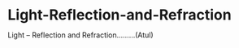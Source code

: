 # Light-Reflection-and-Refraction
Light – Reflection and Refraction.........(Atul)
 
 
<!DOCTYPE html>
<html lang="en">
<head>
    <meta charset="UTF-8">
    <meta http-equiv="X-UA-Compatible" content="IE=edge">
    <meta name="viewport" content="width=device-width, initial-scale=1.0">
    <title>Atul killer </title>
    <Style>
        *{
            margin: 0;
            padding: 0;
        }
     .a{
         background-color: antiquewhite;
     }
     .b{
        background-color: aqua;
        height: 34px;
        width: 90px;
     }
     .c{
         /* background-color: rgb(255, 173, 255); */
     }
     .d{
         color: rgb(255, 113, 47);
         height: 29px;
         width: 293px;
     }
     .e{
         color: rgb(255, 0, 0);
         height: 52px;
     }

     .f{
         color: navy;
     }
     .g{
         color: orange;
     }
     .h{
        color: plum;
     }

     .j{
         color: purple;

     }
     .k{
         color: royalblue;
     }
     .l{
         color: saddlebrown;
     }

     .z{
         color: burlywood;
     }
     .x{
         color: cornflowerblue;
     }
     .v{
         color: darkgoldenrod;
     }
     .n{
        
        background-color: black;
        color: whitesmoke;
        width: 100px;
     }
     .m{
         background-color: rgb(247, 105, 105);
         color: black;
         width: 50px;
     }

    </Style>






















</head>
<body><div class="a">
    <h1>class - 10 killer class ;-;</h1>
    
    <h1>Science------- Balaji ____________ baba </h1>
    
    <!-- <a href="BMW (new"></a> -->
    <div class="b">
       <p> <i>Atul Killer</i></p></div></div>
       <div class="e">
    <h1>Light – Reflection and
        Refraction</h1></div>
        <div class="c">
    <p>We see a variety of objects in the world around us. However, we are
        unable to see anything in a dark room. On lighting up the room,
        things become visible. What makes things visible? During the day, the
        sunlight helps us to see objects. An object reflects light that falls on it.
        This reflected light, when received by our eyes, enables us to see things.
        We are able to see through a transparent medium as light is transmitted
        through it. There are a number of common wonderful phenomena
        associated with light such as image formation by mirrors, the twinkling
        of stars, the beautiful colours of a rainbow, bending of light by a medium
        and so on. A study of the properties of light helps us to explore them.
        By observing the common optical phenomena around us, we may
        conclude that light seems to travel in straight lines. The fact that a small
        source of light casts a sharp shadow of an opaque object points to this
        straight-line path of light, usually indicated as a ray of light.</p> 
        
        <p>In this Chapter, we shall study the phenomena of reflection and
            refraction of light using the straight-line propagation of light. These basic
            concepts will help us in the study of some of the optical phenomena in
            nature. We shall try to understand in this Chapter the reflection of light
            by spherical mirrors and refraction of light and their application in real
            life situations.</p></div> 
            <div class="d">
            <h3>10.1 REFLECTION OF LIGHT</h3></div>

            <p>A highly polished surface, such as a mirror, reflects most of the light
                falling on it. You are already familiar with the laws of reflection of light.Let us recall these laws –
                (i) The angle of incidence is equal to the angle of reflection, and
                (ii) The incident ray, the normal to the mirror at the point of incidence
                and the reflected ray, all lie in the same plane.
                These laws of reflection are applicable to all types of reflecting surfaces
                including spherical surfaces. You are familiar with the formation of image
                by a plane mirror. What are the properties of the image? Image formed
                by a plane mirror is always virtual and erect. The size of the image is
                equal to that of the object. The image formed is as far behind the mirror
                as the object is in front of it. Further, the image is laterally inverted.
                How would the images be when the reflecting surfaces are curved? Let
                us explore.The curved surface of a shining spoon could be considered as a curved
                mirror. The most commonly used type of curved mirror is the spherical
                mirror. The reflecting surface of such mirrors can be considered to form
                a part of the surface of a sphere. Such mirrors, whose reflecting surfaces
                are spherical, are called spherical mirrors. We shall now study about
                spherical mirrors in some detail.</p>
                <div class="f">
                <h3>10.2 SPHERICAL MIRRORS</h3></div>
                <p>The reflecting surface of a spherical mirror may be curved inwards or
                    outwards. A spherical mirror, whose reflecting surface is curved inwards,
                    that is, faces towards the centre of the sphere, is called a concave mirror.
                    A spherical mirror whose reflecting surface is curved outwards, is called
                    a convex mirror. The schematic representation of these mirrors is shown
                    in Fig. 10.1. You may note in these diagrams that the back
                    of the mirror is shaded.
                    You may now understand that the surface of the spoon
                    curved inwards can be approximated to a concave mirror
                    and the surface of the spoon bulged outwards can be
                    approximated to a convex mirror.
                    Before we move further on spherical mirrors, we need to
                    recognise and understand the meaning of a few terms. These
                    terms are commonly used in discussions about spherical
                    mirrors. The centre of the reflecting surface of a spherical
                    mirror is a point called the pole. It lies on the surface of the
                    mirror. The pole is usually represented by the letter P.The reflecting surface of a spherical mirror forms a part of a sphere.
                    This sphere has a centre. This point is called the centre of curvature of
                    the spherical mirror. It is represented by the letter C. Please note that the
                    centre of curvature is not a part of the mirror. It lies outside its reflecting
                    surface. The centre of curvature of a concave mirror lies in front of it.
                    However, it lies behind the mirror in case of a convex mirror. You may
                    note this in Fig.10.2 (a) and (b). The radius of the sphere of which the
                    reflecting surface of a spherical mirror forms a part, is called the radius
                    of curvature of the mirror. It is represented by the letter R. You may note
                    that the distance PC is equal to the radius of curvature. Imagine a straight
                    line passing through the pole and the centre of curvature of a spherical
                    mirror. This line is called the principal axis. Remember that principal
                    axis is normal to the mirror at its pole. Let us understand an important
                    term related to mirrors, through an Activity.</p>

                        <p>The paper at first begins to burn producing smoke. Eventually it
                            may even catch fire. Why does it burn? The light from the Sun is converged
        at a point, as a sharp, bright spot by the mirror. In fact, this spot of light
        is the image of the Sun on the sheet of paper. This point is
        the focus of the concave mirror. The heat produced due to
        the concentration of sunlight ignites the paper. The distance
        of this image from the position of the mirror gives the
        approximate value of focal length of the mirror.
        Let us try to understand this observation with the help
        of a ray diagram.
        Observe Fig.10.2 (a) closely. A number of rays parallel
        to the principal axis are falling on a concave mirror. Observe
        the reflected rays. They are all meeting/intersecting at a
        point on the principal axis of the mirror. This point is called
        the principal focus of the concave mirror. Similarly, observe
        Fig. 10.2 (b). How are the rays parallel to the principal axis,
        reflected by a convex mirror? The reflected rays appear to
        come from a point on the principal axis. This point is called
        the principal focus of the convex mirror. The principal focus
        is represented by the letter F. The distance between the
        pole and the principal focus of a spherical mirror is called
        the focal length. It is represented by the letter f.
        
        The reflecting surface of a spherical mirror is by-and-large spherical.
        The surface, then, has a circular outline. The diameter of the reflecting
        surface of spherical mirror is called its aperture. In Fig.10.2, distance
        MN represents the aperture. We shall consider in our discussion only
        such spherical mirrors whose aperture is much smaller than its radius
        of curvature.
        Is there a relationship between the radius of curvature R, and focal
        length f, of a spherical mirror? For spherical mirrors of small apertures,
        the radius of curvature is found to be equal to twice the focal length. We
        put this as R = 2f . This implies that the principal focus of a spherical
        mirror lies midway between the pole and centre of curvature</p>
                            <div class="g">
        <h2>10.2.1 Image Formation by Spherical Mirrors</h2></div>

        <p>You have studied about the image formation by plane mirrors. You also
            know the nature, position and relative size of the images formed by them.
            How about the images formed by spherical mirrors? How can we locate
            the image formed by a concave mirror for different positions of the object?
            Are the images real or virtual? Are they enlarged, diminished or have
            the same size? We shall explore this with an Activity.You will see in the above Activity that the nature, position and size of
            the image formed by a concave mirror depends on the position of the
            object in relation to points P, F and C. The image formed is real for some
            positions of the object. It is found to be a virtual image for a certain other
            position. The image is either magnified, reduced or has the same size,
            depending on the position of the object. A summary of these observations
            is given for your reference in Table 10.1.</p>

            <div class="h">
            <h2>10.2.2 Representation of Images Formed by Spherical
                Mirrors Using Ray Diagrams</h2></div>
                <p>We can also study the formation of images by spherical mirrors by
                    drawing ray diagrams. Consider an extended object, of finite size, placed
                    in front of a spherical mirror. Each small portion of the extended object
                    acts like a point source. An infinite number of rays originate from each
                    of these points. To construct the ray diagrams, in order to locate the
                    image of an object, an arbitrarily large number of rays emanating from a
                    point could be considered. However, it is more convenient to consider
                    only two rays, for the sake of clarity of the ray diagram. These rays are
                    so chosen that it is easy to know their directions after reflection from the
                    mirror.
                    The intersection of at least two reflected rays give the position of image
                    of the point object. Any two of the following rays can be considered for
                    locating the image. (i) A ray parallel to the
                    principal axis, after
                    reflection, will pass through
                    the principal focus in case of
                    a concave mirror or appear
                    to diverge from the principal
                    focus in case of a convex
                    mirror. This is illustrated in
                    Fig.10.3 (a) and (b). (a) (b)
                    FigureFigure Figure 10.310.3 10.3
                    Light – Reflection and Refraction 165
                    (ii) A ray passing through the
                    principal focus of a concave
                    mirror or a ray which is
                    directed towards the
                    principal focus of a convex
                    mirror, after reflection, will
                    emerge parallel to the
                    principal axis. This is
                    illustrated in Fig.10.4 (a)
                    and (b).
                    (iii) A ray passing through the
                    centre of curvature of a
                    concave mirror or directed
                    in the direction of the centre
                    of curvature of a convex
                    mirror, after reflection, is
                    reflected back along the
                    same path. This is
                    illustrated in Fig.10.5 (a)
                    and (b). The light rays come
                    back along the same path
                    because the incident rays
                    fall on the mirror along the
                    normal to the reflecting
                    surface.
                    (iv) A ray incident obliquely to
                    the principal axis, towards
                    a point P (pole of the mirror),
                    on the concave mirror
                    [Fig. 10.6 (a)] or a convex
                    mirror [Fig. 10.6 (b)], is
                    reflected obliquely. The
                    incident and reflected rays
                    follow the laws of reflection
                    at the point of incidence
                    (point P), making equal
                    angles with the principal axis.
                    (a) (b)
                    Figure 10.4
                    Remember that in all the above cases the laws of reflection are followed.
                    At the point of incidence, the incident ray is reflected in such a way that
                    the angle of reflection equals the angle of incidence.
                    (a) Image formation by Concave Mirror
                    Figure 10.7 illustrates the ray diagrams for the formation of image
                    by a concave mirror for various positions of the object</p>
                    <div class="j">
                    <h2>Uses of concave mirrors</h2></div>
                    <p>Concave mirrors are commonly used in torches, search-lights and
                        vehicles headlights to get powerful parallel beams of light. They are
                        often used as shaving mirrors to see a larger image of the face. The
                        dentists use concave mirrors to see large images of the teeth of patients.
                        Large concave mirrors are used to concentrate sunlight to produce
                        heat in solar furnaces.</p>
                        <div class="k">
                        <h3>(b) Image formation by a Convex Mirror</h3></div>
                        <p>We studied the image formation by a concave mirror. Now we shall
                            study the formation of image by a convex mirror. We consider two positions of the object for studying the image formed
                            by a convex mirror. First is when the object is at infinity and the second
                            position is when the object is at a finite distance from the mirror. The ray
                            diagrams for the formation of image by a convex mirror for these two
                            positions of the object are shown in Fig.10.8 (a) and (b), respectively.
                            The results are summarised in Table 10.2You have so far studied the image formation by a plane mirror, a
                            concave mirror and a convex mirror. Which of these mirrors will give the
                            full image of a large object? Let us explore through an Activity.You can see a full-length image of a tall building/tree in a small
                            convex mirror. One such mirror is fitted in a wall of Agra Fort facing Taj
                            Mahal. If you visit the Agra Fort, try to observe the full image of Taj
                            Mahal. To view distinctly, you should stand suitably at the terrace
                            adjoining the wall.</p>
                            <div class="l">
                            <h3>Uses of convex mirrors</h3></div>
                            <p>Convex mirrors are commonly used as rear-view (wing) mirrors in
                                vehicles. These mirrors are fitted on the sides of the vehicle, enabling the
                                driver to see traffic behind him/her to facilitate safe driving. Convex
                                mirrors are preferred because they always give an erect, though
                                diminished, image. Also, they have a wider field of view as they are curved
                                outwards. Thus, convex mirrors enable the driver to view much larger
                                area than would be possible with a plane mirror.</p>
                                <div class="z">
                                <h3>10.2.3 Sign Convention for Reflection by Spherical Mirrors</h3></div>
                                pWhile dealing with the reflection of light by spherical mirrors, we shall
                                follow a set of sign conventions called the New Cartesian Sign
                                Convention. In this convention, the pole (P) of the mirror is taken as the
                                origin (Fig. 10.9). The principal axis of the mirror is taken as the x-axis
                                (X’X) of the coordinate system. The conventions are as follows –
                                (i) The object is always placed to the left of the mirror. This implies
                                that the light from the object falls on the mirror from the left-hand
                                side.
                                (ii) All distances parallel to the principal axis are measured from the
                                pole of the mirror.
                                (iii) All the distances measured to the right of the origin (along
                                + x-axis) are taken as positive while those measured to the left of
                                the origin (along – x-axis) are taken as negative.
                                (iv) Distances measured perpendicular to and above the principal axis
                                (along + y-axis) are taken as positive.
                                (v) Distances measured perpendicular to and below the principal axis
                                (along –y-axis) are taken as negative.The New Cartesian Sign Convention described above is illustrated in
                                Fig.10.9 for your reference. These sign conventions are applied to obtain
                                the mirror formula and solve related numerical problems.
                                <div class="x">
                                <h3>10.2.4 Mirror Formula and Magnification</h3></div>
                                <p>In a spherical mirror, the distance of the
                                    object from its pole is called the object
                                    distance (u). The distance of the image from
                                    the pole of the mirror is called the image
                                    distance (v). You already know that the
                                    distance of the principal focus from the pole
                                    is called the focal length (f). There is a
                                    relationship between these three quantities
                                    given by the mirror formula which is
                                    expressed as
                                    1/v + 1/u = 1/f
                                    
                                
                                    This formula is valid in all situations for all
                                    spherical mirrors for all positions of the
                                    object. You must use the New Cartesian Sign
                                    Convention while substituting numerical
                                    values for u, v, f, and R in the mirror formula
                                    for solving problems</p>
                                    <div class="v">
                                    <h3>Magnification</h3></div>
                                    <p>Magnification produced by a spherical mirror gives the relative extent to
                                        which the image of an object is magnified with respect to the object size.
                                        It is expressed as the ratio of the height of the image to the height of the
                                        object. It is usually represented by the letter m....... 
                                        
                                                                           
                                        
                                         
                                        </p>





                                        <!-- <img src="1606565184436-01-01" alt="killer image"> -->
                    <div class="n">                    
                    <h1>End </h1></div>
                    <div class="m">
                    <p>Thx</p></div>
</body>
</html>

